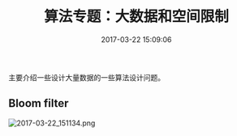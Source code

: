 ﻿---
title: 算法专题：大数据和空间限制
toc: true
categories:
  - 算法
tags:
  - ACM
date: 2017-03-22 15:09:06
---
主要介绍一些设计大量数据的一些算法设计问题。
<!-- more -->

## Bloom filter 
![2017-03-22_151134.png](2017-03-22_151134.png)


